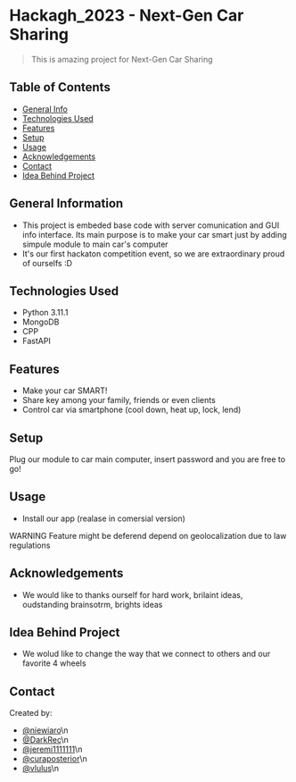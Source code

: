 # Hackagh_2023 - Next-Gen Car Sharing
> This is amazing project for Next-Gen Car Sharing

## Table of Contents
* [General Info](#general-information)
* [Technologies Used](#technologies-used)
* [Features](#features)
* [Setup](#setup)
* [Usage](#usage)
* [Acknowledgements](#acknowledgements)
* [Contact](#contact)
* [Idea Behind Project](#idea-behind-project)

## General Information
- This project is embeded base code with server comunication and GUI info interface. Its main purpose is to make your car smart just by adding simpule module to main car's computer
- It's our first hackaton competition event, so we are extraordinary proud of ourselfs :D

## Technologies Used
- Python 3.11.1
- MongoDB
- CPP
- FastAPI

## Features
- Make your car SMART!
- Share key among your family, friends or even clients
- Control car via smartphone (cool down, heat up, lock, lend)

## Setup
Plug our module to car main computer, insert password and you are free to go!

## Usage
- Install our app (realase in comersial version)

WARNING
Feature might be deferend depend on geolocalization due to law regulations

## Acknowledgements
- We would like to thanks ourself for hard work, brilaint ideas, oudstanding brainsotrm, brights ideas

## Idea Behind Project
- We wolud like to change the way that we connect to others and our favorite 4 wheels

## Contact
Created by:
- [@niewiaro](https://github.com/Niewiaro)\n
- [@DarkRec](https://github.com/DarkRec)\n
- [@jeremi1111111](https://github.com/jeremi1111111)\n
- [@curaposterior](https://github.com/curaposterior)\n
- [@vlulus](https://github.com/vlulus)\n